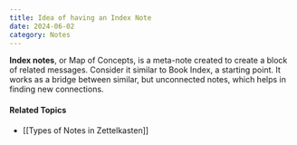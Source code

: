 ```yaml
---
title: Idea of having an Index Note
date: 2024-06-02
category: Notes
---
```


**Index notes**, or Map of Concepts, is a meta-note created to create a block of related messages. Consider it similar to Book Index, a starting point. It works as a bridge between similar, but unconnected notes, which helps in finding new connections.

#### Related Topics
- [[Types of Notes in Zettelkasten]]
